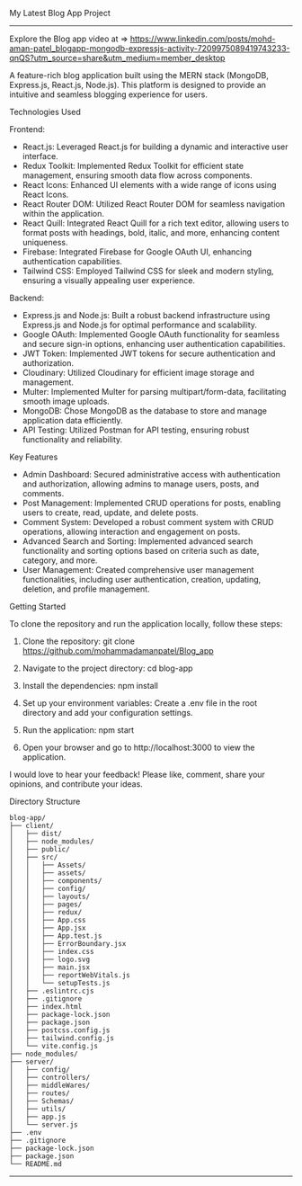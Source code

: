 
My Latest Blog App Project

---

Explore the Blog app video at => https://www.linkedin.com/posts/mohd-aman-patel_blogapp-mongodb-expressjs-activity-7209975089419743233-qnQS?utm_source=share&utm_medium=member_desktop

A feature-rich blog application built using the MERN stack (MongoDB, Express.js, React.js, Node.js). This platform is designed to provide an intuitive and seamless blogging experience for users.

Technologies Used

Frontend:

- React.js: Leveraged React.js for building a dynamic and interactive user interface.
- Redux Toolkit: Implemented Redux Toolkit for efficient state management, ensuring smooth data flow across components.
- React Icons: Enhanced UI elements with a wide range of icons using React Icons.
- React Router DOM: Utilized React Router DOM for seamless navigation within the application.
- React Quill: Integrated React Quill for a rich text editor, allowing users to format posts with headings, bold, italic, and more, enhancing content uniqueness.
- Firebase: Integrated Firebase for Google OAuth UI, enhancing authentication capabilities.
- Tailwind CSS: Employed Tailwind CSS for sleek and modern styling, ensuring a visually appealing user experience.

Backend:

- Express.js and Node.js: Built a robust backend infrastructure using Express.js and Node.js for optimal performance and scalability.
- Google OAuth: Implemented Google OAuth functionality for seamless and secure sign-in options, enhancing user authentication capabilities.
- JWT Token: Implemented JWT tokens for secure authentication and authorization.
- Cloudinary: Utilized Cloudinary for efficient image storage and management.
- Multer: Implemented Multer for parsing multipart/form-data, facilitating smooth image uploads.
- MongoDB: Chose MongoDB as the database to store and manage application data efficiently.
- API Testing: Utilized Postman for API testing, ensuring robust functionality and reliability.

Key Features

- Admin Dashboard: Secured administrative access with authentication and authorization, allowing admins to manage users, posts, and comments.
- Post Management: Implemented CRUD operations for posts, enabling users to create, read, update, and delete posts.
- Comment System: Developed a robust comment system with CRUD operations, allowing interaction and engagement on posts.
- Advanced Search and Sorting: Implemented advanced search functionality and sorting options based on criteria such as date, category, and more.
- User Management: Created comprehensive user management functionalities, including user authentication, creation, updating, deletion, and profile management.

Getting Started

To clone the repository and run the application locally, follow these steps:

1. Clone the repository:
   git clone https://github.com/mohammadamanpatel/Blog_app

2. Navigate to the project directory:
   cd blog-app

3. Install the dependencies:
   npm install

4. Set up your environment variables:
   Create a .env file in the root directory and add your configuration settings.

5. Run the application:
   npm start

6. Open your browser and go to http://localhost:3000 to view the application.

I would love to hear your feedback! Please like, comment, share your opinions, and contribute your ideas.

Directory Structure
```
blog-app/
├── client/
│   ├── dist/
│   ├── node_modules/
│   ├── public/
│   ├── src/
│   │   ├── Assets/
│   │   ├── assets/
│   │   ├── components/
│   │   ├── config/
│   │   ├── layouts/
│   │   ├── pages/
│   │   ├── redux/
│   │   ├── App.css
│   │   ├── App.jsx
│   │   ├── App.test.js
│   │   ├── ErrorBoundary.jsx
│   │   ├── index.css
│   │   ├── logo.svg
│   │   ├── main.jsx
│   │   ├── reportWebVitals.js
│   │   └── setupTests.js
│   ├── .eslintrc.cjs
│   ├── .gitignore
│   ├── index.html
│   ├── package-lock.json
│   ├── package.json
│   ├── postcss.config.js
│   ├── tailwind.config.js
│   └── vite.config.js
├── node_modules/
├── server/
│   ├── config/
│   ├── controllers/
│   ├── middleWares/
│   ├── routes/
│   ├── Schemas/
│   ├── utils/
│   ├── app.js
│   └── server.js
├── .env
├── .gitignore
├── package-lock.json
├── package.json
└── README.md
```
---
